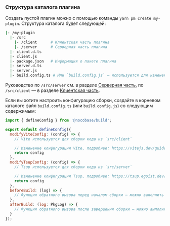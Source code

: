 ### **Структура каталога плагина**

Создать пустой плагин можно с помощью команды `yarn pm create my-plugin`. Структура каталога будет следующей:

```bash
|- /my-plugin
  |- /src
    |- /client      # Клиентская часть плагина
    |- /server      # Серверная часть плагина
  |- client.d.ts
  |- client.js
  |- package.json   # Информация о пакете плагина
  |- server.d.ts
  |- server.js
  |- build.config.ts # Или `build.config.js` — используется для изменения конфигурации сборки и реализации пользовательской логики
```

Руководство по `/src/server` см. в разделе [Серверная часть](./server), по `/src/client` — в разделе [Клиентская часть](./client).

Если вы хотите настроить конфигурацию сборки, создайте в корневом каталоге файл `build.config.ts` (или `build.config.js`) со следующим содержимым:

```js
import { defineConfig } from '@nocobase/build';

export default defineConfig({
  modifyViteConfig: (config) => {
    // Vite используется для сборки кода из `src/client`

    // Изменение конфигурации Vite, подробнее: https://vitejs.dev/guide/
    return config
  },
  modifyTsupConfig: (config) => {
    // Tsup используется для сборки кода из `src/server`

    // Изменение конфигурации Tsup, подробнее: https://tsup.egoist.dev/#using-custom-configuration
    return config
  },
  beforeBuild: (log) => {
    // Функция обратного вызова перед началом сборки — можно выполнить операции до начала сборки
  },
  afterBuild: (log: PkgLog) => {
    // Функция обратного вызова после завершения сборки — можно выполнить операции после завершения сборки
  }
});
```

